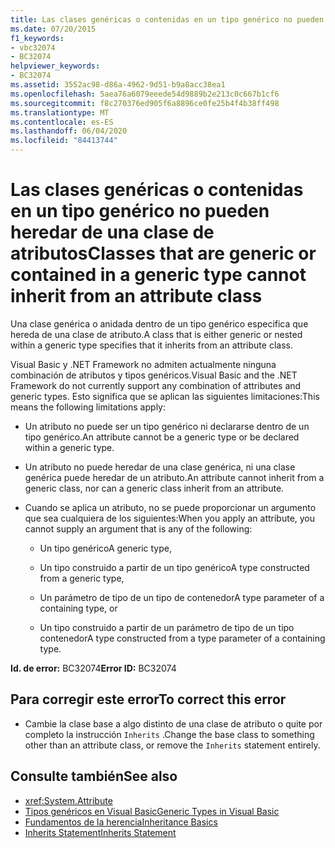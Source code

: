 ```yaml
---
title: Las clases genéricas o contenidas en un tipo genérico no pueden heredar de una clase de atributos
ms.date: 07/20/2015
f1_keywords:
- vbc32074
- BC32074
helpviewer_keywords:
- BC32074
ms.assetid: 3552ac98-d86a-4962-9d51-b9a8acc38ea1
ms.openlocfilehash: 5aea76a6079eeede54d9889b2e213c0c667b1cf6
ms.sourcegitcommit: f8c270376ed905f6a8896ce0fe25b4f4b38ff498
ms.translationtype: MT
ms.contentlocale: es-ES
ms.lasthandoff: 06/04/2020
ms.locfileid: "84413744"
---
```

# <a name="classes-that-are-generic-or-contained-in-a-generic-type-cannot-inherit-from-an-attribute-class"></a><span data-ttu-id="a43c8-102">Las clases genéricas o contenidas en un tipo genérico no pueden heredar de una clase de atributos</span><span class="sxs-lookup"><span data-stu-id="a43c8-102">Classes that are generic or contained in a generic type cannot inherit from an attribute class</span></span>

<span data-ttu-id="a43c8-103">Una clase genérica o anidada dentro de un tipo genérico especifica que hereda de una clase de atributo.</span><span class="sxs-lookup"><span data-stu-id="a43c8-103">A class that is either generic or nested within a generic type specifies that it inherits from an attribute class.</span></span>

<span data-ttu-id="a43c8-104">Visual Basic y .NET Framework no admiten actualmente ninguna combinación de atributos y tipos genéricos.</span><span class="sxs-lookup"><span data-stu-id="a43c8-104">Visual Basic and the .NET Framework do not currently support any combination of attributes and generic types.</span></span> <span data-ttu-id="a43c8-105">Esto significa que se aplican las siguientes limitaciones:</span><span class="sxs-lookup"><span data-stu-id="a43c8-105">This means the following limitations apply:</span></span>

- <span data-ttu-id="a43c8-106">Un atributo no puede ser un tipo genérico ni declararse dentro de un tipo genérico.</span><span class="sxs-lookup"><span data-stu-id="a43c8-106">An attribute cannot be a generic type or be declared within a generic type.</span></span>

- <span data-ttu-id="a43c8-107">Un atributo no puede heredar de una clase genérica, ni una clase genérica puede heredar de un atributo.</span><span class="sxs-lookup"><span data-stu-id="a43c8-107">An attribute cannot inherit from a generic class, nor can a generic class inherit from an attribute.</span></span>

- <span data-ttu-id="a43c8-108">Cuando se aplica un atributo, no se puede proporcionar un argumento que sea cualquiera de los siguientes:</span><span class="sxs-lookup"><span data-stu-id="a43c8-108">When you apply an attribute, you cannot supply an argument that is any of the following:</span></span>

  - <span data-ttu-id="a43c8-109">Un tipo genérico</span><span class="sxs-lookup"><span data-stu-id="a43c8-109">A generic type,</span></span>

  - <span data-ttu-id="a43c8-110">Un tipo construido a partir de un tipo genérico</span><span class="sxs-lookup"><span data-stu-id="a43c8-110">A type constructed from a generic type,</span></span>

  - <span data-ttu-id="a43c8-111">Un parámetro de tipo de un tipo de contenedor</span><span class="sxs-lookup"><span data-stu-id="a43c8-111">A type parameter of a containing type, or</span></span>

  - <span data-ttu-id="a43c8-112">Un tipo construido a partir de un parámetro de tipo de un tipo contenedor</span><span class="sxs-lookup"><span data-stu-id="a43c8-112">A type constructed from a type parameter of a containing type.</span></span>

<span data-ttu-id="a43c8-113">**Id. de error:** BC32074</span><span class="sxs-lookup"><span data-stu-id="a43c8-113">**Error ID:** BC32074</span></span>

## <a name="to-correct-this-error"></a><span data-ttu-id="a43c8-114">Para corregir este error</span><span class="sxs-lookup"><span data-stu-id="a43c8-114">To correct this error</span></span>

- <span data-ttu-id="a43c8-115">Cambie la clase base a algo distinto de una clase de atributo o quite por completo la instrucción `Inherits` .</span><span class="sxs-lookup"><span data-stu-id="a43c8-115">Change the base class to something other than an attribute class, or remove the `Inherits` statement entirely.</span></span>

## <a name="see-also"></a><span data-ttu-id="a43c8-116">Consulte también</span><span class="sxs-lookup"><span data-stu-id="a43c8-116">See also</span></span>

- <xref:System.Attribute>
- [<span data-ttu-id="a43c8-117">Tipos genéricos en Visual Basic</span><span class="sxs-lookup"><span data-stu-id="a43c8-117">Generic Types in Visual Basic</span></span>](../programming-guide/language-features/data-types/generic-types.md)
- [<span data-ttu-id="a43c8-118">Fundamentos de la herencia</span><span class="sxs-lookup"><span data-stu-id="a43c8-118">Inheritance Basics</span></span>](../programming-guide/language-features/objects-and-classes/inheritance-basics.md)
- [<span data-ttu-id="a43c8-119">Inherits Statement</span><span class="sxs-lookup"><span data-stu-id="a43c8-119">Inherits Statement</span></span>](../language-reference/statements/inherits-statement.md)
